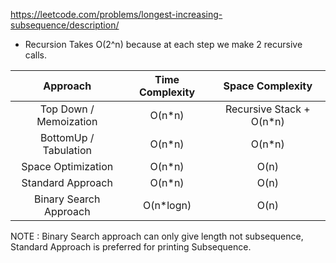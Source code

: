 https://leetcode.com/problems/longest-increasing-subsequence/description/

- Recursion Takes O(2^n) because at each step we make 2 recursive calls.

|        Approach        | Time Complexity |     Space Complexity      |
| :--------------------: | :-------------: | :-----------------------: |
| Top Down / Memoization |     O(n\*n)     | Recursive Stack + O(n\*n) |
| BottomUp / Tabulation  |     O(n\*n)     |          O(n\*n)          |
|   Space Optimization   |     O(n\*n)     |           O(n)            |
|   Standard Approach    |     O(n\*n)     |           O(n)            |
| Binary Search Approach |   O(n\*logn)    |           O(n)            |

NOTE : Binary Search approach can only give length not subsequence, Standard Approach is preferred for printing Subsequence.
